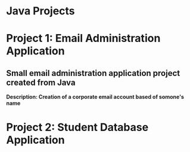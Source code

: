 # Java Projects

<h1> Project 1: Email Administration Application </h1>
  
<h2> Small email administration application project created from Java </h2>

<strong> <p> Description: Creation of a corporate email account based of somone's name </p> </strong>


<h1> Project 2: Student Database Application <h1>
